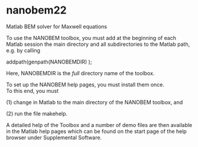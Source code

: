 # nanobem22
Matlab BEM solver for Maxwell equations

To use the NANOBEM toolbox, you must add at the beginning of each Matlab 
session the main directory and all subdirectories to the Matlab path, 
e.g. by calling

addpath(genpath(NANOBEMDIR) );

Here, NANOBEMDIR is the *full* directory name of the toolbox.  

To set up the NANOBEM help pages, you must install them once.  
To this end, you must

  (1)  change in Matlab to the main directory of the NANOBEM toolbox, and
  
  (2)  run the file makehelp.
  
A detailed help of the Toolbox and a number of demo files are then 
available in the Matlab help pages which can be found on the start page 
of the help browser under Supplemental Software.
